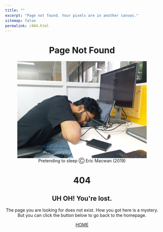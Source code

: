 ```yaml
---
title: ""
excerpt: "Page not found. Your pixels are in another canvas."
sitemap: false
permalink: /404.html
---
```


<center>
  <h1>Page Not Found</h1>
  <figure>
  <img src="/../../files/404errorpage_image.jpg" alt="Eric Macwan" align="center">
  <figcaption> Pretending to sleep Ⓒ Eric Macwan (2019) </figcaption>
  </figure>
  <h1>404</h1>
  <h2>UH OH! You're lost.</h2>
  <p>The page you are looking for does not exist.
    How you got here is a mystery. But you can click the button below
    to go back to the homepage.
  </p>
  <a class="btn btn-primary" href="https://macwaneric.github.io/" role="button">HOME</a>
</center>